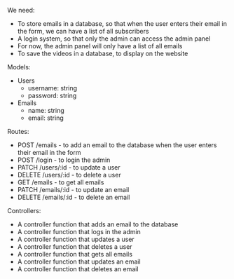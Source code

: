 We need:
- To store emails in a database, so that when the user enters their email in the form, we can have a list of all subscribers
- A login system, so that only the admin can access the admin panel
- For now, the admin panel will only have a list of all emails
- To save the videos in a database, to display on the website

Models:
- Users
    - username: string
    - password: string
- Emails
    - name: string
    - email: string

Routes:
- POST /emails - to add an email to the database when the user enters their email in the form
- POST /login - to login the admin
- PATCH /users/:id - to update a user
- DELETE /users/:id - to delete a user
- GET /emails - to get all emails
- PATCH /emails/:id - to update an email
- DELETE /emails/:id - to delete an email

Controllers:
- A controller function that adds an email to the database
- A controller function that logs in the admin
- A controller function that updates a user
- A controller function that deletes a user
- A controller function that gets all emails
- A controller function that updates an email
- A controller function that deletes an email